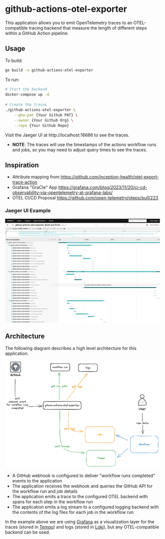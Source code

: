 # github-actions-otel-exporter

This application allows you to emit OpenTelemetry traces to an OTEL-compatible tracing backend that measure the length of different steps within a GitHub Action pipeline.

## Usage

To build:

```bash
go build -o github-actions-otel-exporter
```

To run:

```bash
# Start the backend
docker-compose up -d

# Create the traces
./github-actions-otel-exporter \
    --gha-pat {Your Github PAT} \
    --owner {Your Github Org} \
    --repo {Your Github Repo}
```

Visit the Jaeger UI at http://localhost:16686 to see the traces.

* **NOTE**: The traces will use the timestamps of the actions workflow runs and jobs, so you may need to adjust query times to see the traces.

## Inspiration

* Attribute mapping from https://github.com/inception-health/otel-export-trace-action
* Grafana "GraCIe" App https://grafana.com/blog/2023/11/20/ci-cd-observability-via-opentelemetry-at-grafana-labs/
* OTEL CI/CD Proposal https://github.com/open-telemetry/oteps/pull/223

### Jaeger UI Example

![Jaeger UI](assets/jaeger-ui.png)

## Architecture

The following diagram describes a high level architecture for this application.

![Architecture](assets/arch.png)

* A GitHub webhook is configured to deliver "workflow runs completed" events to the application
* The application receives the webhook and queries the GitHub API for the workflow run and job details
* The application emits a trace to the configured OTEL backend with spans for each step in the workflow run
* The application emits a log stream to a configured logging backend with the contents of the log files for each job in the workflow run

In the example above we are using [Grafana](https://github.com/grafana/grafana) as a visualization layer for the traces (stored in [Tempo](https://github.com/grafana/tempo)) and logs (stored in [Loki](https://github.com/grafana/loki)), but any OTEL-compatible backend can be used.
